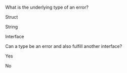 What is the underlying type of an error?



Struct


String


Interface


Can a type be an error and also fulfill another interface?



Yes


No